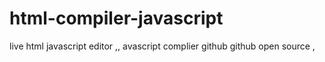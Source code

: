 # html-compiler-javascript
live html javascript editor ,, avascript complier github github open source ,
